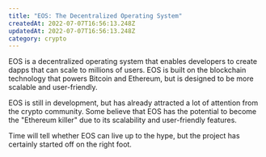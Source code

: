 ```yaml
---
title: "EOS: The Decentralized Operating System"
createdAt: 2022-07-07T16:56:13.248Z
updatedAt: 2022-07-07T16:56:13.248Z
category: crypto
---
```


EOS is a decentralized operating system that enables developers to create dapps that can scale to millions of users. EOS is built on the blockchain technology that powers Bitcoin and Ethereum, but is designed to be more scalable and user-friendly.

EOS is still in development, but has already attracted a lot of attention from the crypto community. Some believe that EOS has the potential to become the "Ethereum killer" due to its scalability and user-friendly features.

Time will tell whether EOS can live up to the hype, but the project has certainly started off on the right foot.
